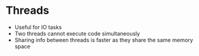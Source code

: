 # Threads

- Useful for IO tasks
- Two threads cannot execute code simultaneously
- Sharing info between threads is faster as they share the same memory space
